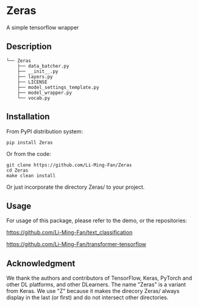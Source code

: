 # Zeras

A simple tensorflow wrapper

## Description

```
└── Zeras
    ├── data_batcher.py
    ├── __init__.py
    ├── layers.py
    ├── LICENSE
    ├── model_settings_template.py
    ├── model_wrapper.py
    └── vocab.py
```


## Installation

From PyPI distribution system:

```
pip install Zeras
```


Or from the code:

```
git clone https://github.com/Li-Ming-Fan/Zeras
cd Zeras
make clean install
```


Or just incorporate the directory Zeras/ to your project.


## Usage

For usage of this package, please refer to the demo, or the repositories:

https://github.com/Li-Ming-Fan/text_classification

https://github.com/Li-Ming-Fan/transformer-tensorflow



## Acknowledgment

We thank the authors and contributors of TensorFlow, Keras, PyTorch and other DL platforms, and other DLearners. The name "Zeras" is a variant from Keras. We use "Z" because it makes the direcory Zeras/ always display in the last (or first) and do not intersect other directories.


